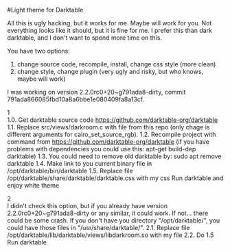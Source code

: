 #Light theme for Darktable

All this is ugly hacking, but it works for me. Maybe will work for you.
Not everything looks like it should, but it is fine for me. I prefer this than dark darktable, and I don't want to spend
more time on this.

You have two options:
1. change source code, recompile, install, change css style (more clean)
2. change style, change plugin (very ugly and risky, but who knows, maybe will work)

I was working on version 2.2.0rc0+20~g791ada8-dirty, commit 791ada866085fbd10a8a6bbe1e080409fa8a13cf.

1  
1.0. Get darktable source code <https://github.com/darktable-org/darktable>
1.1. Replace src/views/darkroom.c with file from this repo (only chage is different arguments for cairo_set_source_rgb).
1.2. Recompile project with command from <https://github.com/darktable-org/darktable> (if you have problems with dependencies you could use this: apt-get build-dep darktable)
1.3. You could need to remove old darktable by: sudo apt remove darktable
1.4. Make link to you current binary file in /opt/darktable/bin/darktable
1.5. Replace file /opt/darktable/share/darktable/darktable.css with my css
Run darktable and enjoy white theme

2  
I didn't check this option, but if you already have version 2.2.0rc0+20~g791ada8-dirty or any similar, it could work.
If not... there could be some crash.
If you don't have you directory "/opt/darktable/", you could have those files in "/usr/share/darktable/".
2.1. Replace file /opt/darktable/lib/darktable/views/libdarkroom.so with my file
2.2. Do 1.5
Run darktable
